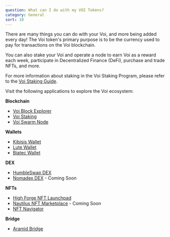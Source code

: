 ```yaml
---
question: What can I do with my VOI Tokens?
category: General
sort: 10
---
```

There are many things you can do with your Voi, and more being added every day! The Voi token's primary purpose is to be the currency used to pay for transactions on the Voi blockchain.

You can also stake your Voi and operate a node to earn Voi as a reward each week, participate in Decentralized Finance (DeFi), purchase and trade NFTs, and more.

For more information about staking in the Voi Staking Program, please refer to the [Voi Staking Guide](https://medium.com/@voifoundation/staking-program-how-to-guide-382ea5085dab).

Visit the following applications to explore the Voi ecosystem:

**Blockchain**
- [Voi Block Explorer](https://explorer.voi.network)
- [Voi Staking](https://staking.voi.network/)
- [Voi Swarm Node](https://voinetwork.github.io/voi-swarm/getting-started/introduction/)

**Wallets**
- [Kibisis Wallet](https://kibis.is)
- [Lute Wallet](https://lute.app)
- [Biatec Wallet](https://wallet.biatec.io)

**DEX**
- [HumbleSwap DEX](https://voi.humble.sh)
- [Nomadex DEX](https://nomadex.io) - Coming Soon

**NFTs**
- [High Forge NFT Launchpad](https://highforge.io)
- [Nautilus NFT Marketplace](https://nautilus.sh) - Coming Soon
- [NFT Navigator](https://nftnavigator.xyz)

**Bridge**
- [Aramid Bridge](https://app.aramid.finance/)
